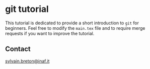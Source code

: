 git tutorial
=============

This tutorial is dedicated to provide a short introduction to  `git` for beginners. Feel free to modify the `main.tex` file and to require merge requests if you want to improve the tutorial. 

Contact
--------

sylvain.breton@inaf.it 